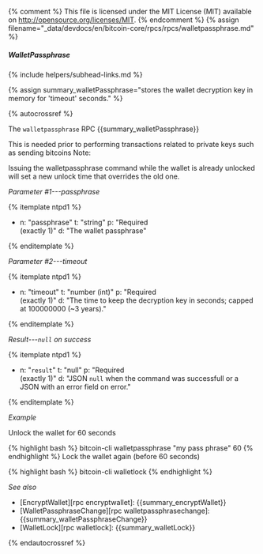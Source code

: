 {% comment %}
This file is licensed under the MIT License (MIT) available on
http://opensource.org/licenses/MIT.
{% endcomment %}
{% assign filename="_data/devdocs/en/bitcoin-core/rpcs/rpcs/walletpassphrase.md" %}

##### WalletPassphrase
{% include helpers/subhead-links.md %}

{% assign summary_walletPassphrase="stores the wallet decryption key in memory for 'timeout' seconds." %}

{% autocrossref %}

The `walletpassphrase` RPC {{summary_walletPassphrase}}

This is needed prior to performing transactions related to private keys such as sending bitcoins
Note:

Issuing the walletpassphrase command while the wallet is already unlocked will set a new unlock
time that overrides the old one.

*Parameter #1---passphrase*

{% itemplate ntpd1 %}
- n: "passphrase"
  t: "string"
  p: "Required<br>(exactly 1)"
  d: "The wallet passphrase"

{% enditemplate %}

*Parameter #2---timeout*

{% itemplate ntpd1 %}
- n: "timeout"
  t: "number (int)"
  p: "Required<br>(exactly 1)"
  d: "The time to keep the decryption key in seconds; capped at 100000000 (~3 years)."

{% enditemplate %}

*Result---`null` on success*

{% itemplate ntpd1 %}
- n: "`result`"
  t: "null"
  p: "Required<br>(exactly 1)"
  d: "JSON `null` when the command was successfull or a JSON with an error field on error."

{% enditemplate %}

*Example*

Unlock the wallet for 60 seconds

{% highlight bash %}
bitcoin-cli walletpassphrase "my pass phrase" 60
{% endhighlight %}
Lock the wallet again (before 60 seconds)

{% highlight bash %}
bitcoin-cli walletlock
{% endhighlight %}

*See also*

* [EncryptWallet][rpc encryptwallet]: {{summary_encryptWallet}}
* [WalletPassphraseChange][rpc walletpassphrasechange]: {{summary_walletPassphraseChange}}
* [WalletLock][rpc walletlock]: {{summary_walletLock}}

{% endautocrossref %}
